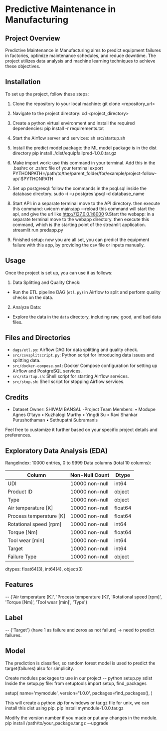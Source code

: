 # Predictive Maintenance in Manufacturing

## Project Overview
Predictive Maintenance in Manufacturing aims to predict equipment failures in factories, optimize maintenance schedules, and reduce downtime. The project utilizes data analysis and machine learning techniques to achieve these objectives.

## Installation
To set up the project, follow these steps:
1. Clone the repository to your local machine: 
git clone <repository_url>

2. Navigate to the project directory:
cd <project_directory>

3. Create a python virtual environment and install the required dependencies:
pip install -r requirements.txt


4. Start the Airflow server and services:
sh src/startup.sh

5. Install the predict model package: the ML model package is in the dist directory
pip install ./dist/equipfailpred-1.0.0.tar.gz

6. Make import work: use this command in your terminal. Add this in the .bashrc or .zshrc file of your terminal
export PYTHONPATH=/path/to/the/parent_folder/for/example/project-follow-up/:$PYTHONPATH

7. Set up postgresql: follow the commands in the psql.sql inside the database directory.
sudo -i -u postgres
\psql -d database_name
8. Start API: in a separate terminal move to the API directory. then execute this command:
uvicorn main:app --reload
this command will start the api, and give the url like http://127.0.0.1:8000
9.Start the webapp: in a separate terminal move to the webapp directory. then execute this command, which is the starting point of the streamlit application.
streamlit run predapp.py
10. Finished setup: now you are all set, you can predict the equipment failure with this app, by providing the csv file or inputs manually.

## Usage
Once the project is set up, you can use it as follows:
1. Data Splitting and Quality Check:
- Run the ETL pipeline DAG (`etl.py`) in Airflow to split and perform quality checks on the data.
2. Analyze Data:
- Explore the data in the `data` directory, including raw, good, and bad data files.

## Files and Directories
- `dags/etl.py`: Airflow DAG for data splitting and quality check.
- `src/csvsplitscript.py`: Python script for introducing data issues and splitting data.
- `src/docker-compose.yml`: Docker Compose configuration for setting up Airflow and PostgreSQL services.
- `src/startup.sh`: Shell script for starting Airflow services.
- `src/stop.sh`: Shell script for stopping Airflow services.

## Credits
- Dataset Owner: SHIVAM BANSAL
-Project Team Members:
•	Modupe Agnes O’tayo
•	Kuzhalogi Murthy
•	Yingdi Su
•	Ravi Shankar Purushothaman
•	Sethupathi Subramanis

Feel free to customize it further based on your specific project details and preferences.

## Exploratory Data Analysis (EDA)

RangeIndex: 10000 entries, 0 to 9999
Data columns (total 10 columns):

| Column                   | Non-Null Count | Dtype   |
|--------------------------|----------------|---------|
| UDI                      | 10000 non-null | int64   |
| Product ID               | 10000 non-null | object  |
| Type                     | 10000 non-null | object  |
| Air temperature [K]      | 10000 non-null | float64 |
| Process temperature [K]  | 10000 non-null | float64 |
| Rotational speed [rpm]   | 10000 non-null | int64   |
| Torque [Nm]              | 10000 non-null | float64 |
| Tool wear [min]          | 10000 non-null | int64   |
| Target                   | 10000 non-null | int64   |
| Failure Type             | 10000 non-null | object  |

dtypes: float64(3), int64(4), object(3)

## Features
-- {'Air temperature [K]', 'Process temperature [K]', 'Rotational speed [rpm]', 'Torque [Nm]', 'Tool wear [min]', 'Type'}

## Label
-- {'Target'} (have 1 as failure and zeros as not failure) -> need to predict failures.

## Model
The prediction is classifier, so random forest model is used to predict the target(failures) also for simplicity.

Create modules packages to use in our project
-- python setup.py sdist Inside the setup.py file:
from setuptools import setup, find_packages

setup(
    name='mymodule',
    version='1.0.0',
    packages=find_packages(),
)

This will create a python zip for windows or tar.gz file for unix, we can install this dist using pip.
pip install mymodule-1.0.0.tar.gz

Modify the version number if you made or put any changes in the module.
pip install /path/to/your_package.tar.gz --upgrade
